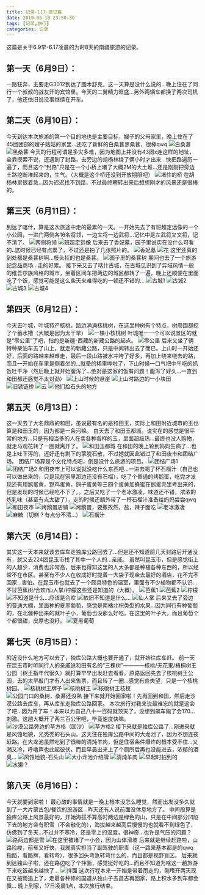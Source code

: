 ```yaml
---
title: 记录-117-游记篇
date: 2019-06-18 23:50:30
tags: [记录,旅行]
categories: 记录
---
```

这篇是关于6.9早-6.17凌晨的为时8天的南疆旅游的记录。
## **第一天（6月9日）：**
一路狂奔，主要走G3012到达了图木舒克，这一天算是没什么说的...晚上住在了同行一个叔叔的战友开的宾馆里。今天的二舅精力旺盛...另外两辆车都换了两次司机了，他还依旧说没事继续在开车。

## **第二天（6月10日）：**
今天到达本次旅游的第一个目的地也是主要目标，嫂子的父母家里，晚上住在了45团团部的嫂子姑姑的家里...还吃了新鲜的白桑葚黑桑葚，很棒qwq
![白桑葚](/img/记录116-1.jpg)
![黑桑葚](/img/记录116-2.jpg)
今天的行程可谓是多灾多难，因为地图上并没有43团x连这样的地址，全靠摸索不说，还遇到了封路，去旁边的胡杨林绕了俩小时才出来...快把路遍历一遍了，而且这个“封路”只是在一个小桥上堵了大概2M的大土堆...还是刚刚把旁边土路挖断堆起来的，生气。（大概是这个桥还没到开放期限吧）
![堵住的桥](/img/记录116-3.jpg)
在胡杨林里很着急...因为迟迟找不到路，不过最终瞎转出来后想想刚才的风景还是很棒的。

## **第三天（6月11日）：**
到达了喀什，算是这次旅途中走的最累的一天。一开始先去了有班超定远像的一个小公园，一进门两侧各16名将领，一边文将一边武将...记忆中是左武将又文将，记不清了。
![两侧将领](/img/记录116-4.jpg)
![班超定远像](/img/记录116-5.jpg)
后来去了香妃墓，园子里说实在没什么可看的..这时候已经有点累了，不过还是拍了几张照片的。
![香妃墓](/img/记录116-6.jpg)
![花](/img/记录116-7.jpg)
这里还真的到处都是桑葚树啊...枝头挂的也是桑葚。
![园子里的桑葚树](/img/记录116-8.jpg)
期间也去了一个旅游纪念品商场...走的好累。
接下来又去了喀什古城，在古城见识到了异域风情一般的维吾尔族风格的城市，坐着区间车把两边的城区都转了一遍，晚上还顺便在里面吃了个饭，感觉可能是这么些天来难得吃的一顿还不错的...
![古城1](/img/记录116-9.jpg)
![古城2](/img/记录116-10.jpg)
![古城3](/img/记录116-11.jpg)
![古城4](/img/记录116-12.jpg)

## **第四天（6月12日）：**
今天去叶城，叶城特产核桃，路边满满核桃树，在这里种树有个特点，树周围都挖了个蓄水槽（大概是因为太干旱）
![一棵小核桃树](/img/记录116-13.jpg)
叶城唯一一个可以说景区的就是“零公里”了吧，指的是新疆-西藏的新藏公路的起点。
![零公里](/img/记录116-14.jpg)
后来又坐了辆特种柴油车去了山上，就走的新藏公路，只是中间转出去了而已。上山时一开始还好，后面的路越来越难走，最后一段山路被水冲垮了好多，再加上绕来绕去的路，而且一开始在车里是侧着坐的...就晕的稀里哗啦了，下山时候一口气把中午吃的抓饭吐干净（然后晚上就开始腹泻了...绝对是这家的饭有问题！腹泻了好久...一直到和田都还感觉不太对劲）
![上山时候的悬崖](/img/记录116-15.jpg)
![上山时路边的一小块田](/img/记录116-16.jpg)
![旧锁链桥](/img/记录116-17.jpg)
![云](/img/记录116-18.jpg)
![他们捡石头的地方](/img/记录116-19.jpg)

## **第五天（6月13日）：**
这一天去了大名鼎鼎的和田，虽说最有名的是和田玉，实际上和田附近城市的玉也算是和田玉的，因为都是一条河嘛。
白天去了和田玉都城，说实在的感觉是很平常的地方...只是有相当多的人在卖各种各样的玉，里面超级热...最终也没人购物，就走马观花转了一圈就离开了。
![和田玉都城](/img/记录116-20.jpg)
在和田的晚上轮到妈妈生病了...也是上吐下泻的，还好还有剩下的蒙脱石散，不过她就因此错过了和田夜市和团结广场。
团结广场算是个文化特点吧，倒是没什么旅游的项目。
![团结广场1](/img/记录116-21.jpg)
![团结广场2](/img/记录116-22.jpg)
和田夜市上可以说就没吃什么东西吧...一进去喝了杯石榴汁（自己也可以做出来的，只是现在家里那边还没有石榴），吃了个普通的烤鹅蛋，吃完才发现还有用鹅蛋黄，野鸡蛋黄，鸽子蛋黄等三四个蛋黄加蜂蜜在鹅蛋壳里考出来的，但是发现的时候已经吃不下了。。之后又吃了一个老冰激凌，味道还不错，浓浓的炼乳味（甚至有点太甜了），走的时候还额外带了一杯石榴汁准备给妈妈尝尝qwq
![和田夜市](/img/记录116-23.jpg)
![烤鹅蛋店铺](/img/记录116-24.jpg)
![烤鹅蛋，要撒孜然，盐，辣子面吃](/img/记录116-25.jpg)
![老冰激凌](/img/记录116-26.jpg)
![麻糖（切糕？有点分不清...）](/img/记录116-27.jpg)
![石榴汁](/img/记录116-28.jpg)

## **第六天（6月14日）：**
其实这一天本来就该去库车走独库公路回去了...但是还不知道前几天封路后开通没有，就又去224团昆玉市找了其中一个人的...亲戚。
虽然叫昆玉市，但是感觉街上的人超少，消费也非常高，后来也得知这里的人大多都是种植各种东西的，所以经常不在市区。甚至有不少人在收成好时提着一大袋子现金去最好的酒店，花不完不回家...害怕。在昆玉市也就去了一个颇具特色的温室，里面有不少植物都不认识...不过芭蕉树/合欢/仙人掌/柠檬这些还是知道的（大概）。
![芭蕉1](/img/记录116-29.jpg)
![芭蕉2](/img/记录116-30.jpg)
![柠檬](/img/记录116-31.jpg)
![不知道是什么...应该是合欢](/img/记录116-32.jpg)
![依旧不知道是什么...](/img/记录116-33.jpg)
![仙人掌](/img/记录116-34.jpg)
后来又去了旁边的普通大棚，里面种的夏黑葡萄，感觉是南橘北枳类型的水果...因为同行有种葡萄的，在北疆种出来的就叶子小，葡萄也没那么好吃。在这里的叶子大，而且葡萄个个都很甜，皮厚也没籽。
![夏黑葡萄](/img/记录116-35.jpg)

## **第七天（6月15日）：**
附近没什么地方可以去了，独库公路大概也要开通了，就开始往库车赶。
前一天在昆玉市时听同行人的亲戚说和田有名的“三棵树”————核桃/无花果/梧桐树王公园（树王指年代很久）就打算早早出发赶去看看。原路返回先去了核桃树王公园，去的太早敲门才有人出来售票，而且转了一圈...感觉有些失望，只是一个核桃树园。
![核桃树王牌子](/img/记录116-36.jpg)
![核桃树王](/img/记录116-37.jpg)
![核桃树王枝杈](/img/记录116-38.jpg)
![公园门口的桑树，桑葚还没熟](/img/记录116-39.jpg)
接下来就开始回家啦！先再回到和田，然后走沙漠公路去库车，再从库车走独库公路回家。
本次旅行对我来说最难忘的就是这会了吧...因为开了车！本来以为自己八十一百码就顶天了，没想到飙车飚了会170...刺激。这趟大概开了两三百公里吧，毕竟速度快嘛。
![沙漠公路旁边的草方格（固沙）](/img/记录116-40.jpg)
![草方格2](/img/记录116-41.jpg)
接下来就是独库公路了...刚进来就是风蚀地貌，光秃秃的石头山。这天住在独库公路中间的大龙池了，因为不想连夜赶路。在大龙池虽然吃到了很棒的清炖羊肉，但是住宿条件爆炸的根本受不住...又潮又冷，呼噜声也此起彼伏。而且早晨出来上了个厕所后再也没能进去，浓郁的酒臭...
![风蚀地貌-石头山](/img/记录116-42.jpg)
![大小龙池介绍牌](/img/记录116-43.jpg)
![清炖羊肉](/img/记录116-44.jpg)
![早起时拍到的](/img/记录116-45.jpg)
![水獭？](/img/记录116-46.jpg)

## **第八天（6月16日）：**
今天就要到家啦！
最心酸的事情就是一晚上根本没怎么睡觉，然而出发没多久就到了一大片蒙古包/餐饮的旅游区...昨天还有人说前面没休息地方了。
中间段算是独库公路上风景最好的，开始海拔不算高时两边是绿色的山，只是在中间部分凹陷下去的地方会有积雪（不会融化的），海拔越来越高后慢慢的也就看不到绿色了，仿佛到了冬天...不过并不寒冷，还是零上的温度，很神奇...也许是气压的问题？
![路两边都是雪](/img/记录116-47.jpg)
![在这里被堵了一小会，因为山体滑坡](/img/记录116-48.jpg)
后来就是继续赶路啦，山路险峻，前车又好快，我就真实担当了副驾驶的职责（这一路来基本都是的qwq 指路，看路牌，看转弯），很多回头弯急转弯什么的，而且都是视野盲区。
后来就到达独山子啦，还在路边吃了个拌面，感觉挺好吃的...而且不知道为啥这一趟旅游下来吃饭越来越快了...
![拌面](/img/记录116-49.jpg)
这次行程本来一开始是带着雨走的，刚甩开两天现在又被雨追上了，走着各种修的国道从独山子去昌吉再回家，路上积水多到车都会飘...
晚上到家，17日凌晨1点，本次旅行结束。